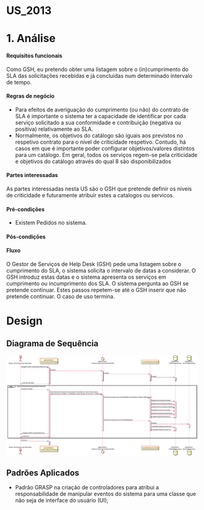 # US_2013

# 1. Análise

#### Requisitos funcionais

Como GSH, eu pretendo obter uma listagem sobre o (in)cumprimento do SLA das solicitações recebidas e já concluídas num determinado intervalo de tempo.

#### Regras de negócio

* Para efeitos de averiguação do cumprimento (ou não) do contrato de SLA é importante o sistema ter a capacidade de identificar por cada serviço solicitado a sua conformidade e contribuição (negativa ou positiva) relativamente ao SLA.
* Normalmente, os objetivos do catálogo são iguais aos previstos no respetivo contrato para o nível de criticidade respetivo.
Contudo, há casos em que é importante poder configurar objetivos/valores distintos para um
catálogo. Em geral, todos os serviços regem-se pela criticidade e objetivos do catálogo através do qual 
8
são disponibilizados
#### Partes interessadas

As partes interessadas nesta US são o GSH que pretende definir os niveis de criticidade e futuramente atribuir estes a catalogos ou servicos.

#### Pré-condições

* Existem Pedidos no sistema.

#### Pós-condições



#### Fluxo

O Gestor de Serviços de Help Desk (GSH) pede uma listagem sobre o cumprimento do SLA, o sistema solicita o intervalo de datas a considerar. O GSH introduz estas datas e o sistema apresenta os serviços em cumprimento ou incumprimento dos SLA. O sistema pergunta ao GSH se pretende continuar. Estes passos repetem-se até o GSH inserir que não pretende continuar. O caso de uso termina.

#  Design


## Diagrama de Sequência

![US_2013_SD.svg](US_2013_SD.svg)

##  Padrões Aplicados
* Padrão GRASP na criação de controladores para atribui a responsabilidade de manipular eventos do sistema para uma classe que não seja de interface do usuário (UI);

